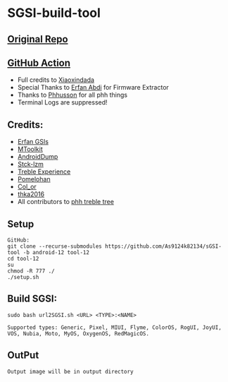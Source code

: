 # SGSI-build-tool

## [Original Repo](https://github.com/xiaoxindada/SGSI-build-tool)
## [GitHub Action](https://github.com/As9124k82134/Build-SGSI-Actions)

* Full credits to [Xiaoxindada](https://github.com/xiaoxindada)
* Special Thanks to [Erfan Abdi](https://github.com/erfanoabdi) for Firmware Extractor
* Thanks to [Phhusson](https://github.com/phhusson) for all phh things
* Terminal Logs are suppressed!

## Credits:  
* [Erfan GSIs](https://github.com/erfanoabdi/ErfanGSIs)
* [MToolkit](https://github.com/Nightmare-MY)
* [AndroidDump](https://github.com/AndroidDump/dumper)
* [Stck-lzm](https://github.com/stck-lzm/badown) 
* [Treble Experience](https://github.com/TrebleExperience)
* [Pomelohan](https://github.com/pomelohan)  
* [Col_or](https://github.com/color597)  
* [thka2016](https://github.com/thka2016)  
* All contributors to [phh treble tree](https://github.com/phhusson/device_phh_treble/graphs/contributors)

## Setup
```
GitHub:  
git clone --recurse-submodules https://github.com/As9124k82134/sGSI-tool -b android-12 tool-12
cd tool-12
su
chmod -R 777 ./
./setup.sh  
```

## Build SGSI:
```
sudo bash url2SGSI.sh <URL> <TYPE>:<NAME>

Supported types: Generic, Pixel, MIUI, Flyme, ColorOS, RogUI, JoyUI, VOS, Nubia, Moto, MyOS, OxygenOS, RedMagicOS.
```

## OutPut
```
Output image will be in output directory
```
